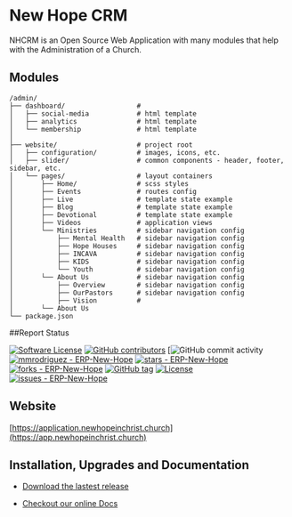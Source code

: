 
# New Hope CRM

NHCRM is an Open Source Web Application with many modules that help with the Administration of a Church.


## Modules

```
/admin/
├── dashboard/                  #
│   ├── social-media            # html template
│   ├── analytics               # html template
│   └── membership              # html template
│
├── website/                    # project root
│   ├── configuration/          # images, icons, etc.
│   ├── slider/                 # common components - header, footer, sidebar, etc.
│   └── pages/                  # layout containers
│       ├── Home/               # scss styles
│       ├── Events              # routes config
│       ├── Live                # template state example 
│       ├── Blog                # template state example 
│       ├── Devotional          # template state example 
│       ├── Videos              # application views
│       └── Ministries          # sidebar navigation config
│           ├── Mental Health   # sidebar navigation config
│           ├── Hope Houses     # sidebar navigation config
│           ├── INCAVA          # sidebar navigation config
│           ├── KIDS            # sidebar navigation config
│           └── Youth           # sidebar navigation config
│       └── About Us            # sidebar navigation config
│           ├── Overview        # sidebar navigation config
│           ├── OurPastors      # sidebar navigation config
│           ├── Vision          #
│       └── About Us
└── package.json
```

##Report Status


[![Software License](https://img.shields.io/badge/license-MIT-brightgreen.svg?style=flat-square)](LICENSE)
[![GitHub contributors](https://img.shields.io/github/contributors/ERP-New-Hope/crm.svg)](#contributors-)
[![GitHub commit activity](https://img.shields.io/github/commit-activity/w/mmrodriguez1987/ERP-New-Hope.svg?style=plastic)
[![mmrodriguez - ERP-New-Hope](https://img.shields.io/static/v1?label=mmrodriguez&message=ERP-New-Hope&color=blue&logo=github)](https://github.com/mmrodriguez/ERP-New-Hope "Go to GitHub repo")
[![stars - ERP-New-Hope](https://img.shields.io/github/stars/mmrodriguez/ERP-New-Hope?style=social)](https://github.com/mmrodriguez/ERP-New-Hope)
[![forks - ERP-New-Hope](https://img.shields.io/github/forks/mmrodriguez/ERP-New-Hope?style=social)](https://github.com/mmrodriguez/ERP-New-Hope)
[![GitHub tag](https://img.shields.io/github/tag/mmrodriguez/ERP-New-Hope?include_prereleases=&sort=semver&color=blue)](https://github.com/mmrodriguez/ERP-New-Hope/releases/)
[![License](https://img.shields.io/badge/License-MIT-blue)](#license)
[![issues - ERP-New-Hope](https://img.shields.io/github/issues/mmrodriguez/ERP-New-Hope)](https://github.com/mmrodriguez/ERP-New-Hope/issues)

## Website

[https://application.newhopeinchrist.church](https://app.newhopeinchrist.church)

## Installation, Upgrades and Documentation

* [Download the lastest release](https://github.com/mmrodriguez1987/nhcrm/releases/latest)

* [Checkout our online Docs](http://docs.application.newhopeinchrist.church)
